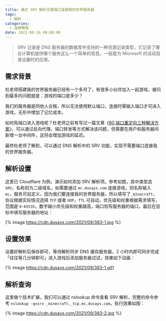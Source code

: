 ```yaml
---
title: 通过 SRV 解析无需端口连接我的世界服务器
tags:
  - 解析
categories:
  - 运维教程
date: 2021-09-16 00:00:00
---
```


> SRV 记录是 DNS 服务器的数据库中支持的一种资源记录类型，它记录了哪台计算机提供哪个服务这么一个简单的信息。一般是为 Microsoft 的活动目录设置时的应用。

<!-- more -->

## 需求背景

杜老师搭建我的世界服务器已经有一个多月了，有很多小伙伴加入一起游戏，被问到最多的问题就是：游戏的端口是多少？

我们的服务器是同他人合租，所以无法使用默认端口，连接时需输入端口才可进入游戏，无形中增加了记忆成本。

如何免端口进入游戏呢？杜老师之前有写过一篇文章《[80 端口重定向三种解决方案](https://dusays.com/366/)》，可以通过反向代理、端口转发等方式解决该问题，但需要在用户和服务器间新增一台中间件，这将会增加游戏的延迟。

最终杜老师了解到，可以通过 DNS 解析中的 SRV 功能，实现不需要端口连接我的世界服务器。

## 解析设置

这里已 Cloudflare 为例，演示如何添加 SRV 解析项。参考如图，其中类型选 `SRV`，名称则为二级域名，如需要通过 `mc.dusays.com` 连接游戏，则名称输入 `mc`，服务可自定义，因为我们要连接我的世界服务器，所以填写了`_minecraft`，协议根据实际情况选择 `TCP` 或者 `UDP`，`TTL` 可自动，优先级和权重根据需求填写，范围是 `0-65535`，数字越小优先级和权重越高，端口则写服务器的端口，最后在目标中填写服务器的地址：

{% image https://cdn.dusays.com/2021/09/383-1.jpg %}

## 设置效果

设置好解析后保存即可，等待解析同步 DNS 缓存服务器，2 小时内即可同步完成「往往等几分钟即可」进入游戏后添加服务器试试，效果如下动画：

{% image https://cdn.dusays.com/2021/09/383-1.gif)

## 解析查询

这里做个技术扩展，我们可以通过 nslookup 命令查看 SRV 解析，完整的命令参考 `nslookup -q=srv _minecraft._tcp.mc.dusays.com`，执行效果如图：

{% image https://cdn.dusays.com/2021/09/383-2.jpg %}
